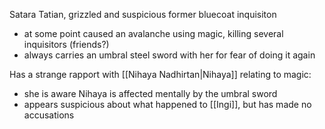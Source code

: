 Satara Tatian, grizzled and suspicious former bluecoat inquisiton

- at some point caused an avalanche using magic, killing several inquisitors (friends?)
- always carries an umbral steel sword with her for fear of doing it again

Has a strange rapport with [[Nihaya Nadhirtan|Nihaya]] relating to magic:
- she is aware Nihaya is affected mentally by the umbral sword
- appears suspicious about what happened to [[Ingi]], but has made no accusations